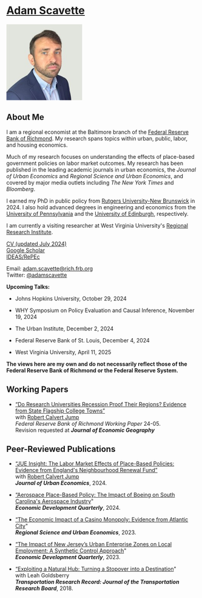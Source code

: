 # [Adam Scavette](https://www.richmondfed.org/region_communities/people/scavette)

<img src="/1664665342086.jpg">

<h2>About Me</h2>
<p> I am a regional economist at the Baltimore branch of the <a href="https://www.richmondfed.org/">Federal Reserve Bank of Richmond</a>. My research spans topics within urban, public, labor, and housing economics. 
  
<p> Much of my research focuses on understanding the effects of place-based government policies on labor market outcomes. My research has been published in the leading academic journals in urban economics, the <i>Journal of Urban Economics</i> and <i>Regional Science and Urban Economics</i>, and covered by major media outlets including <i>The New York Times</i> and <i>Bloomberg</i>.</p>

<p> I earned my PhD in public policy from <a href="https://bloustein.rutgers.edu/">Rutgers University-New Brunswick</a> in 2024. I also hold advanced degrees in engineering and economics from the <a href="https://www.seas.upenn.edu/">University of Pennsylvania</a> and the <a href="https://www.ed.ac.uk/economics">University of Edinburgh</a>, respectively. </p>

<p> I am currently a visiting researcher at West Virginia University's <a href="https://rri.wvu.edu/">Regional Research Institute</a>.</p>

<a href="adamscavette_CV.pdf" download>CV (updated July 2024)</a><br>
<a href="https://scholar.google.com/citations?user=UWVskVMAAAAJ&hl=en">Google Scholar</a><br>
<a href="https://ideas.repec.org/f/psc838.html">IDEAS/RePEc</a>

Email: <a href="mailto:adam.scavette@rich.frb.org">adam.scavette@rich.frb.org</a><br>
Twitter: <a href="https://twitter.com/AdamScavette">@adamscavette</a><br>

<p><strong>Upcoming Talks:</strong></p>

<ul>
<p><li>Johns Hopkins University, October 29, 2024</li></p>
<p><li>WHY Symposium on Policy Evaluation and Causal Inference, November 19, 2024</li></p>
<p><li>The Urban Institute, December 2, 2024</li></p>
<p><li>Federal Reserve Bank of St. Louis, December 4, 2024</li></p>
<p><li>West Virginia University, April 11, 2025</li></p>
</ul>

<p><strong>The views here are my own and do not necessarily reflect those of the Federal Reserve Bank of Richmond or the Federal Reserve System.</strong></p>

<h2>Working Papers</h2>

<ul>
<p><li><a href="https://www.richmondfed.org/-/media/RichmondFedOrg/publications/research/working_papers/2024/wp24-05.pdf">“Do Research Universities Recession Proof Their Regions? Evidence from State Flagship College Towns”</a><br> with <a href="https://www.robcalvertjump.com/">Robert Calvert Jump</a><br><i>Federal Reserve Bank of Richmond Working Paper </i>24-05.<br> Revision requested at <strong><i>Journal of Economic Geography</i></strong></li></p>
</ul>
<h2>Peer-Reviewed Publications</h2>

<ul>
<p><li><a href="JumpScavette_NRF_JUE_2024.pdf">“JUE Insight: The Labor Market Effects of Place-Based Policies: Evidence from England's Neighbourhood Renewal Fund”</a><br> with <a href="https://www.robcalvertjump.com/">Robert Calvert Jump</a><br> <strong><i>Journal of Urban Economics</i></strong>, 2024.</li>
<p><li><a href="Scavette_EDQ_Boeing.pdf">“Aerospace Place-Based Policy: The Impact of Boeing on South Carolina's Aerospace Industry</a>"<br> <strong><i>Economic Development Quarterly</i></strong>, 2024.</li></p>
<p><li><a href="Scavette_RSUE_AtlanticCity.pdf">“The Economic Impact of a Casino Monopoly: Evidence from Atlantic City</a>"<br> <strong><i>Regional Science and Urban Economics</i></strong>, 2023.</li></p>
<p><li><a href="Scavette_EDQ_NJenterprisezones.pdf">“The Impact of New Jersey’s Urban Enterprise Zones on Local Employment: A Synthetic Control Approach</a>"<br> <strong><i>Economic Development Quarterly</i></strong>, 2023.</li></p>
<p><li><a href="ScavetteGoldsberry_TRR_ExploitingNaturalHub.pdf">“Exploiting a Natural Hub: Turning a Stopover into a Destination</a>"<br>with Leah Goldsberry<br><strong><i>Transportation Research Record: Journal of the Transportation Research Board</i></strong>, 2018.</li></p>





